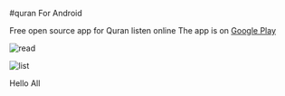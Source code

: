 #quran For Android

Free open source app for Quran listen online The app is on [Google Play](https://play.google.com/store/apps/details?id=com.onlines.quranonlinesapp&hl=en)

![read](https://lh3.googleusercontent.com/sD90RlO9fnpPiMQj_1344SAqcZt4JQprdBR5mRv_iA3JzgPvF29OSVKr_Wxkto_itKoa=h900)


![list](https://lh3.googleusercontent.com/Vpb2pbEQUhU3XqRJzq7M3WSDqa44OD38hUxgIPTzXMzjfPnR6iauPYQ7cpqHTA9GK7Q=h900)


Hello All